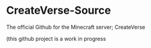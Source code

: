 # CreateVerse-Source 

The official Github for the Minecraft server; CreateVerse

(this github project is a work in progress
